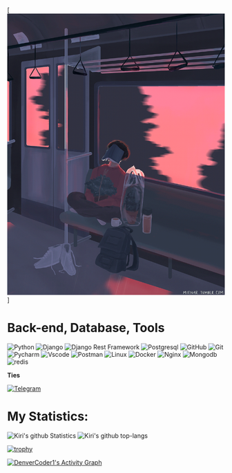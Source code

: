 [![Header](https://github.com/zarlykovbaiel/zarlykovbaiel/blob/main/aaa/kiri3914.gif)]

# Back-end, Database, Tools

![Python](https://img.shields.io/badge/-Python-1E90FF?style=flat-square&logo=python)
![Django](https://img.shields.io/badge/-Django-0aad48?style=flat-square&logo=Django)
![Django Rest Framework](https://img.shields.io/badge/DRF-red?style=flat-square&logo=Django)
![Postgresql](https://img.shields.io/badge/-Postgresql-%232c3e50?style=flat-square&logo=Postgresql)
![GitHub](https://img.shields.io/badge/-GitHub-181717?style=flat-square&logo=github)
![Git](https://img.shields.io/badge/-Git-FCA121?style=flat-square&logo=git)
![Pycharm](https://img.shields.io/badge/-Pycharm-267349?style=flat-square&logo=Pycharm)
![Vscode](https://img.shields.io/badge/-VScode-46a2f1?style=flat-square&logo=VisualStudio)
![Postman](https://img.shields.io/badge/Postman-FCA121?style=flat-square&logo=postman)
![Linux](https://img.shields.io/badge/Linux-262626?style=flat-square&logo=linux)
![Docker](https://img.shields.io/badge/-Docker-46a2f1?style=flat-square&logo=docker&logoColor=white)
![Nginx](https://img.shields.io/badge/-Nninx-0aad48?style=flat-square&logo=nginx)
![Mongodb](https://img.shields.io/badge/-Mongo-FCA121?style=flat-square&logo=mongodb)
![redis](https://img.shields.io/badge/-Redis-FCA121?style=flat-square&logo=redis)




**Ties**

[![Telegram](https://img.shields.io/badge/-Telegram-090909??style=plastic&logo=telegram)](https://t.me/baiell1)



# My Statistics:
<p align="left">
    <img src="https://github-readme-stats.vercel.app/api?username=kiri3914&show_icons=true&count_private=true&include_all_commits=true&&theme=nord&color=FFFFF0" alt="Kiri's github Statistics"  width="49.5%"/>


<img src = "https://github-readme-streak-stats.herokuapp.com?user=temirovazat&layout=compact&color=FFFFF0,&theme=nord&color=FFFFF0" alt="Kiri's github top-langs" width="49.5%">

[![trophy](https://github-profile-trophy.vercel.app/?username=temirovazat&theme=nord&&color=FFFFF0column=8)](https://github.com/ryo-ma/github-profile-trophy)

<a href="https://github.com/ashutosh00710/github-readme-activity-graph"><img alt="DenverCoder1's Activity Graph" src="https://activity-graph.herokuapp.com/graph?username=kiri3914&theme=nord&color=FFFFF0&line=FFFFF0&point=FFFFFF&hide_border=true" /></a>
</p>
